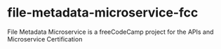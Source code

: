 # file-metadata-microservice-fcc
File Metadata Microservice is a freeCodeCamp project for the APIs and Microservice Certification
